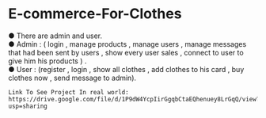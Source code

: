# E-commerce-For-Clothes
●	There are admin and user.   
●	Admin : ( login ,  manage products , manage users  , manage messages that had been sent by users , show every user sales , connect to user to give him his products  ) .   
●	User : (register  , login , show all clothes , add clothes to his card  , buy clothes now , send message to admin).   
    
    
    Link To See Project In real world:  https://drive.google.com/file/d/1P9dW4YcpIirGgqbCtaEQhenuey8LrGqQ/view?usp=sharing   
